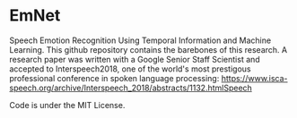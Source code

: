 # EmNet

Speech Emotion Recognition Using Temporal Information and Machine Learning. This github repository contains the barebones of this research. A research paper was written with a Google Senior Staff Scientist and accepted to Interspeech2018, one of the world's most prestigous professional conference in spoken language processing: https://www.isca-speech.org/archive/Interspeech_2018/abstracts/1132.htmlSpeech

Code is under the MIT License.
